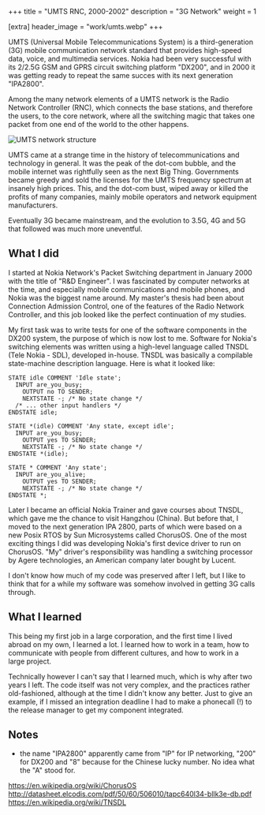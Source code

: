 +++
title = "UMTS RNC, 2000-2002"
description = "3G Network"
weight = 1

[extra]
header_image = "work/umts.webp"
+++

UMTS (Universal Mobile Telecommunications System) is a third-generation (3G) mobile communication network standard that provides high-speed data, voice, and multimedia services. Nokia had been very successful with its 2/2.5G GSM and GPRS circuit switching platform "DX200", and in 2000 it was getting ready to repeat the same succes with its next generation "IPA2800". 

Among the many network elements of a UMTS network is the Radio Network Controller (RNC), which connects the base stations, and therefore the users, to the core network, where all the switching magic that takes one packet from one end of the world to the other happens.

![UMTS network structure](/work/UMTS-Network-Structure.png)

UMTS came at a strange time in the history of telecommunications and technology in general. It was the peak of the dot-com bubble, and the mobile internet was rightfully seen as the next Big Thing. Governments became greedy and sold the licenses for the UMTS frequency spectrum at insanely high prices. This, and the dot-com bust, wiped away or killed the profits of many companies, mainly mobile operators and network equipment manufacturers.

Eventually 3G became mainstream, and the evolution to 3.5G, 4G and 5G that followed was much more uneventful. 

## What I did

I started at Nokia Network's Packet Switching department in January 2000 with the title of "R&D Engineer". I was fascinated by computer networks at the time, and especially mobile communications and mobile phones, and Nokia was the biggest name around. My master's thesis had been about Connection Admission Control, one of the features of the Radio Network Controller, and this job looked like the perfect continuation of my studies.

My first task was to write tests for one of the software components in the DX200 system, the purpose of which is now lost to me. Software for Nokia's switching elements was written using a high-level language called TNSDL (Tele Nokia - SDL), developed in-house. TNSDL was basically a compilable state-machine description language. Here is what it looked like:

```
STATE idle COMMENT 'Idle state';
  INPUT are_you_busy;
    OUTPUT no TO SENDER;
    NEXTSTATE -; /* No state change */
  /* ... other input handlers */
ENDSTATE idle;

STATE *(idle) COMMENT 'Any state, except idle';
  INPUT are_you_busy;
    OUTPUT yes TO SENDER;
    NEXTSTATE -; /* No state change */
ENDSTATE *(idle);

STATE * COMMENT 'Any state';
  INPUT are_you_alive;
    OUTPUT yes TO SENDER;
    NEXTSTATE -; /* No state change */
ENDSTATE *;
```

Later I became an official Nokia Trainer and gave courses about TNSDL, which gave me the chance to visit Hangzhou (China). But before that, I moved to the next generation IPA 2800, parts of which were based on a new Posix RTOS by Sun Microsystems called ChorusOS. One of the most exciting things I did was developing Nokia's first device driver to run on ChorusOS. "My" driver's responsibility was handling a switching processor by Agere technologies, an American company later bought by Lucent. 

I don't know how much of my code was preserved after I left, but I like to think that for a while my software was somehow involved in getting 3G calls through.

## What I learned

This being my first job in a large corporation, and the first time I lived abroad on my own, I learned a lot. I learned how to work in a team, how to communicate with people from different cultures, and how to work in a large project.

Technically however I can't say that I learned much, which is why after two years I left. The code itself was not very complex, and the practices rather old-fashioned, although at the time I didn't know any better. Just to give an example, if I missed an integration deadline I had to make a phonecall (!) to the release manager to get my component integrated.  

## Notes

* the name "IPA2800" apparently came from "IP" for IP networking, "200" for DX200 and "8" because for the Chinese lucky number. No idea what the "A" stood for.

https://en.wikipedia.org/wiki/ChorusOS
http://datasheet.elcodis.com/pdf/50/60/506010/tapc640l34-bllk3e-db.pdf
https://en.wikipedia.org/wiki/TNSDL

